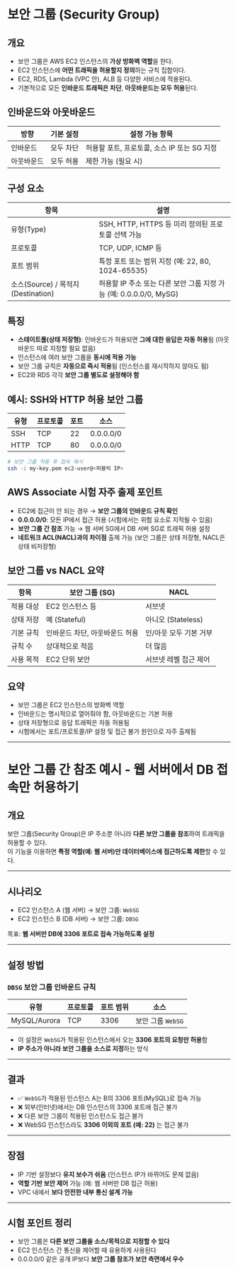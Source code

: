 # 보안 그룹 (Security Group)

## 개요
- 보안 그룹은 AWS EC2 인스턴스의 **가상 방화벽 역할**을 한다.
- EC2 인스턴스에 **어떤 트래픽을 허용할지 정의**하는 규칙 집합이다.
- EC2, RDS, Lambda (VPC 안), ALB 등 다양한 서비스에 적용된다.
- 기본적으로 모든 **인바운드 트래픽은 차단**, **아웃바운드는 모두 허용**된다.

## 인바운드와 아웃바운드

| 방향 | 기본 설정 | 설정 가능 항목 |
|------|------------|----------------|
| 인바운드 | 모두 차단 | 허용할 포트, 프로토콜, 소스 IP 또는 SG 지정 |
| 아웃바운드 | 모두 허용 | 제한 가능 (필요 시) |

## 구성 요소

| 항목 | 설명 |
|------|------|
| 유형(Type) | SSH, HTTP, HTTPS 등 미리 정의된 프로토콜 선택 가능 |
| 프로토콜 | TCP, UDP, ICMP 등 |
| 포트 범위 | 특정 포트 또는 범위 지정 (예: 22, 80, 1024-65535) |
| 소스(Source) / 목적지(Destination) | 허용할 IP 주소 또는 다른 보안 그룹 지정 가능 (예: 0.0.0.0/0, MySG) |

## 특징

- **스테이트풀(상태 저장형)**: 인바운드가 허용되면 **그에 대한 응답은 자동 허용**됨 (아웃바운드 따로 지정할 필요 없음)
- 인스턴스에 여러 보안 그룹을 **동시에 적용 가능**
- 보안 그룹 규칙은 **자동으로 즉시 적용**됨 (인스턴스를 재시작하지 않아도 됨)
- EC2와 RDS 각각 **보안 그룹 별도로 설정해야 함**

## 예시: SSH와 HTTP 허용 보안 그룹

| 유형 | 프로토콜 | 포트 | 소스 |
|------|----------|------|------|
| SSH | TCP | 22 | 0.0.0.0/0 |
| HTTP | TCP | 80 | 0.0.0.0/0 |

```bash
# 보안 그룹 적용 후 접속 예시
ssh -i my-key.pem ec2-user@<퍼블릭 IP>
```

## AWS Associate 시험 자주 출제 포인트

- EC2에 접근이 안 되는 경우 → **보안 그룹의 인바운드 규칙 확인**
- **0.0.0.0/0**: 모든 IP에서 접근 허용 (시험에서는 위험 요소로 지적될 수 있음)
- **보안 그룹 간 참조** 가능 → 웹 서버 SG에서 DB 서버 SG로 트래픽 허용 설정
- **네트워크 ACL(NACL)과의 차이점** 출제 가능 (보안 그룹은 상태 저장형, NACL은 상태 비저장형)

## 보안 그룹 vs NACL 요약

| 항목 | 보안 그룹 (SG) | NACL |
|------|----------------|------|
| 적용 대상 | EC2 인스턴스 등 | 서브넷 |
| 상태 저장 | 예 (Stateful) | 아니오 (Stateless) |
| 기본 규칙 | 인바운드 차단, 아웃바운드 허용 | 인/아웃 모두 기본 거부 |
| 규칙 수 | 상대적으로 적음 | 더 많음 |
| 사용 목적 | EC2 단위 보안 | 서브넷 레벨 접근 제어 |

## 요약
- 보안 그룹은 EC2 인스턴스의 방화벽 역할
- 인바운드는 명시적으로 열어줘야 함, 아웃바운드는 기본 허용
- 상태 저장형으로 응답 트래픽은 자동 허용됨
- 시험에서는 포트/프로토콜/IP 설정 및 접근 불가 원인으로 자주 출제됨

---

# 보안 그룹 간 참조 예시 - 웹 서버에서 DB 접속만 허용하기

## 개요
보안 그룹(Security Group)은 IP 주소뿐 아니라 **다른 보안 그룹을 참조**하여 트래픽을 허용할 수 있다.  
이 기능을 이용하면 **특정 역할(예: 웹 서버)만 데이터베이스에 접근하도록 제한**할 수 있다.

---

## 시나리오

- EC2 인스턴스 A (웹 서버) → 보안 그룹: `WebSG`
- EC2 인스턴스 B (DB 서버) → 보안 그룹: `DBSG`

목표: **웹 서버만 DB에 3306 포트로 접속 가능하도록 설정**

---

## 설정 방법

### `DBSG` 보안 그룹 인바운드 규칙

| 유형 | 프로토콜 | 포트 범위 | 소스 |
|------|----------|------------|--------|
| MySQL/Aurora | TCP | 3306 | 보안 그룹 `WebSG` |

- 이 설정은 `WebSG`가 적용된 인스턴스에서 오는 **3306 포트의 요청만 허용**함
- **IP 주소가 아니라 보안 그룹을 소스로 지정**하는 방식

---

## 결과

- ✅ `WebSG`가 적용된 인스턴스 A는 B의 3306 포트(MySQL)로 접속 가능
- ❌ 외부(인터넷)에서는 DB 인스턴스의 3306 포트에 접근 불가
- ❌ 다른 보안 그룹이 적용된 인스턴스도 접근 불가
- ❌ WebSG 인스턴스라도 **3306 이외의 포트 (예: 22)** 는 접근 불가

---

## 장점

- IP 기반 설정보다 **유지 보수가 쉬움** (인스턴스 IP가 바뀌어도 문제 없음)
- **역할 기반 보안 제어** 가능 (예: 웹 서버만 DB 접근 허용)
- VPC 내에서 **보다 안전한 내부 통신 설계 가능**

---

## 시험 포인트 정리

- 보안 그룹은 **다른 보안 그룹을 소스/목적으로 지정할 수 있다**
- EC2 인스턴스 간 통신을 제어할 때 유용하게 사용된다
- 0.0.0.0/0 같은 공개 IP보다 **보안 그룹 참조가 보안 측면에서 우수**
